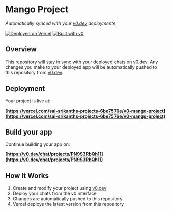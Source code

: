 # Mango Project

*Automatically synced with your [v0.dev](https://v0.dev) deployments*

[![Deployed on Vercel](https://img.shields.io/badge/Deployed%20on-Vercel-black?style=for-the-badge&logo=vercel)](https://vercel.com/sai-srikanths-projects-6be7576e/v0-mango-project)
[![Built with v0](https://img.shields.io/badge/Built%20with-v0.dev-black?style=for-the-badge)](https://v0.dev/chat/projects/PN9S3RbQh11)

## Overview

This repository will stay in sync with your deployed chats on [v0.dev](https://v0.dev).
Any changes you make to your deployed app will be automatically pushed to this repository from [v0.dev](https://v0.dev).

## Deployment

Your project is live at:

**[https://vercel.com/sai-srikanths-projects-6be7576e/v0-mango-project](https://vercel.com/sai-srikanths-projects-6be7576e/v0-mango-project)**

## Build your app

Continue building your app on:

**[https://v0.dev/chat/projects/PN9S3RbQh11](https://v0.dev/chat/projects/PN9S3RbQh11)**

## How It Works

1. Create and modify your project using [v0.dev](https://v0.dev)
2. Deploy your chats from the v0 interface
3. Changes are automatically pushed to this repository
4. Vercel deploys the latest version from this repository